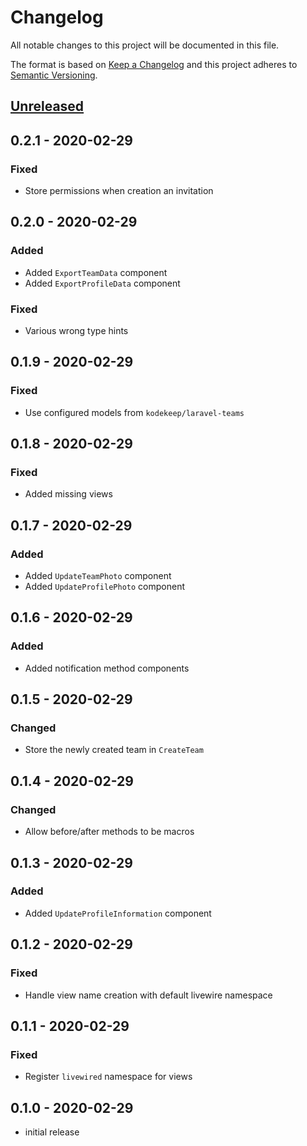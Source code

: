 # Changelog

All notable changes to this project will be documented in this file.

The format is based on [Keep a Changelog](http://keepachangelog.com/en/1.0.0/)
and this project adheres to [Semantic Versioning](http://semver.org/spec/v2.0.0.html).

## [Unreleased]

## 0.2.1 - 2020-02-29

### Fixed

- Store permissions when creation an invitation

## 0.2.0 - 2020-02-29

### Added

- Added `ExportTeamData` component
- Added `ExportProfileData` component

### Fixed

- Various wrong type hints

## 0.1.9 - 2020-02-29

### Fixed

- Use configured models from `kodekeep/laravel-teams`

## 0.1.8 - 2020-02-29

### Fixed

- Added missing views

## 0.1.7 - 2020-02-29

### Added

- Added `UpdateTeamPhoto` component
- Added `UpdateProfilePhoto` component

## 0.1.6 - 2020-02-29

### Added

- Added notification method components

## 0.1.5 - 2020-02-29

### Changed

- Store the newly created team in `CreateTeam`

## 0.1.4 - 2020-02-29

### Changed

- Allow before/after methods to be macros

## 0.1.3 - 2020-02-29

### Added

- Added `UpdateProfileInformation` component

## 0.1.2 - 2020-02-29

### Fixed

- Handle view name creation with default livewire namespace

## 0.1.1 - 2020-02-29

### Fixed

- Register `livewired` namespace for views

## 0.1.0 - 2020-02-29

- initial release

[Unreleased]: https://github.com/kodekeep/livewired/compare/master...develop
